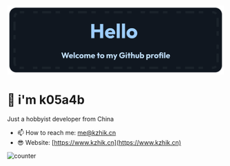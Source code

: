 ![hello.svg](./hello.svg)

# 👋 i'm k05a4b

Just a hobbyist developer from China

- 📫 How to reach me: me@kzhik.cn
- 😎 Website: [https://www.kzhik.cn](https://www.kzhik.cn)

![counter](https://count.getloli.com/@k05a4b_github_profile?name=k05a4b_github_profile&theme=capoo-2&padding=7&offset=0&align=top&scale=1&pixelated=1&darkmode=auto)
